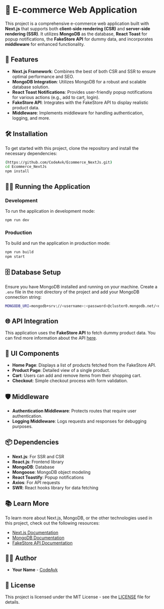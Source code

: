 # 🛒 E-commerce Web Application

This project is a comprehensive e-commerce web application built with **Next.js** that supports both **client-side rendering (CSR)** and **server-side rendering (SSR)**. It utilizes **MongoDB** as the database, **React Toast** for popup notifications, the **FakeStore API** for dummy data, and incorporates **middleware** for enhanced functionality.

## 🚀 Features

- **Next.js Framework**: Combines the best of both CSR and SSR to ensure optimal performance and SEO.
- **MongoDB Integration**: Utilizes MongoDB for a robust and scalable database solution.
- **React Toast Notifications**: Provides user-friendly popup notifications for various actions (e.g., add to cart, login).
- **FakeStore API**: Integrates with the FakeStore API to display realistic product data.
- **Middleware**: Implements middleware for handling authentication, logging, and more.

## 🛠️ Installation

To get started with this project, clone the repository and install the necessary dependencies:

```bash
(https://github.com/CodeAvk/Ecommerce_NextJs.git)
cd Ecommerce_NextJs
npm install
```

## 🏃‍♂️ Running the Application

### Development

To run the application in development mode:

```bash
npm run dev
```

### Production

To build and run the application in production mode:

```bash
npm run build
npm start
```

## 🗄️ Database Setup

Ensure you have MongoDB installed and running on your machine. Create a `.env` file in the root directory of the project and add your MongoDB connection string:

```bash
MONGODB_URI=mongodb+srv://<username>:<password>@cluster0.mongodb.net/<dbname>?retryWrites=true&w=majority
```

## 🌐 API Integration

This application uses the **FakeStore API** to fetch dummy product data. You can find more information about the API [here](https://fakestoreapi.com/).

## 🎨 UI Components

- **Home Page**: Displays a list of products fetched from the FakeStore API.
- **Product Page**: Detailed view of a single product.
- **Cart**: Users can add and remove items from their shopping cart.
- **Checkout**: Simple checkout process with form validation.

## 🛡️ Middleware

- **Authentication Middleware**: Protects routes that require user authentication.
- **Logging Middleware**: Logs requests and responses for debugging purposes.

## 📦 Dependencies

- **Next.js**: For SSR and CSR
- **React.js**: Frontend library
- **MongoDB**: Database
- **Mongoose**: MongoDB object modeling
- **React Toastify**: Popup notifications
- **Axios**: For API requests
- **SWR**: React hooks library for data fetching

## 📚 Learn More

To learn more about Next.js, MongoDB, or the other technologies used in this project, check out the following resources:

- [Next.js Documentation](https://nextjs.org/docs)
- [MongoDB Documentation](https://docs.mongodb.com/)
- [FakeStore API Documentation](https://fakestoreapi.com/docs)

## 🧑‍💻 Author

- **Your Name** - [CodeAvk](https://github.com/CodeAvk)

## 📄 License

This project is licensed under the MIT License - see the [LICENSE](LICENSE) file for details.
